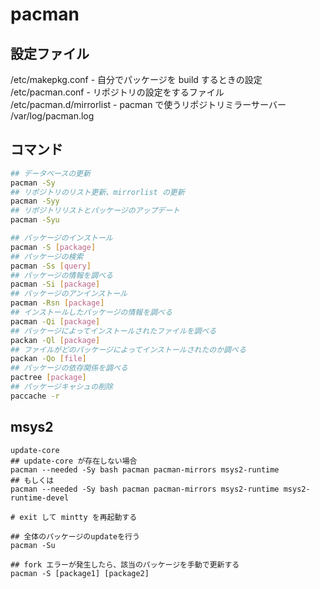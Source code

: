 pacman
======

## 設定ファイル
/etc/makepkg.conf - 自分でパッケージを build するときの設定
/etc/pacman.conf - リポジトリの設定をするファイル
/etc/pacman.d/mirrorlist - pacman で使うリポジトリミラーサーバー
/var/log/pacman.log

## コマンド

```bash
## データベースの更新
pacman -Sy
## リポジトリのリスト更新、mirrorlist の更新
pacman -Syy
## リポジトリリストとパッケージのアップデート
pacman -Syu

## パッケージのインストール
pacman -S [package]
## パッケージの検索
pacman -Ss [query]
## パッケージの情報を調べる
pacman -Si [package]
## パッケージのアンインストール
pacman -Rsn [package]
## インストールしたパッケージの情報を調べる
pacman -Qi [package]
## パッケージによってインストールされたファイルを調べる
packan -Ql [package]
## ファイルがどのパッケージによってインストールされたのか調べる
packan -Qo [file]
## パッケージの依存関係を調べる
pactree [package]
## パッケージキャシュの削除
paccache -r
```````

## msys2

```
update-core
## update-core が存在しない場合
pacman --needed -Sy bash pacman pacman-mirrors msys2-runtime
## もしくは
pacman --needed -Sy bash pacman pacman-mirrors msys2-runtime msys2-runtime-devel

# exit して mintty を再起動する

## 全体のパッケージのupdateを行う
pacman -Su

## fork エラーが発生したら、該当のパッケージを手動で更新する
pacman -S [package1] [package2]
```````


